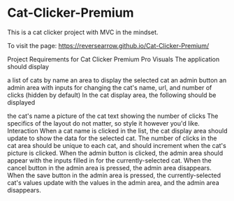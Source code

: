 # Cat-Clicker-Premium

This is a cat clicker project with MVC in the mindset.

To visit the page: https://reversearrow.github.io/Cat-Clicker-Premium/

Project Requirements for Cat Clicker Premium Pro
Visuals
The application should display

a list of cats by name
an area to display the selected cat
an admin button
an admin area with inputs for changing the cat's name, url, and number of clicks (hidden by default)
In the cat display area, the following should be displayed

the cat's name
a picture of the cat
text showing the number of clicks
The specifics of the layout do not matter, so style it however you'd like.
Interaction
When a cat name is clicked in the list, the cat display area should update to show the data for the selected cat.
The number of clicks in the cat area should be unique to each cat, and should increment when the cat's picture is clicked.
When the admin button is clicked, the admin area should appear with the inputs filled in for the currently-selected cat.
When the cancel button in the admin area is pressed, the admin area disappears.
When the save button in the admin area is pressed, the currently-selected cat's values update with the values in the admin area, and the admin area disappears.
